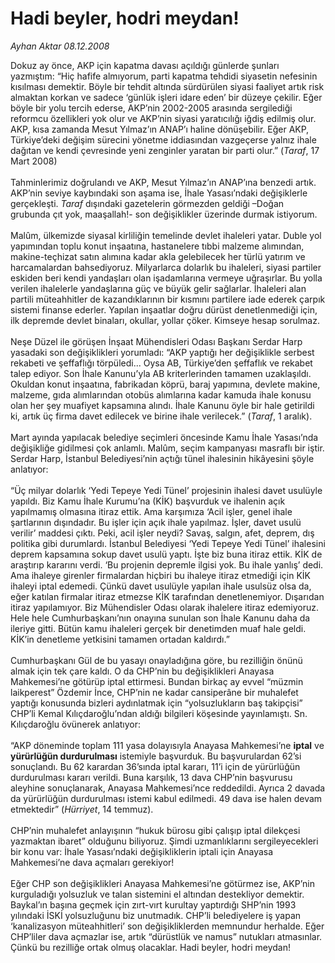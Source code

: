 # Hadi beyler, hodri meydan!

*Ayhan Aktar 08.12.2008*

<div class="taraf_structure_2col_1zq">
<div class="margen_n">



 <p>Dokuz ay önce, AKP için kapatma davası açıldığı günlerde şunları yazmıştım: “Hiç hafife almıyorum, parti kapatma tehdidi siyasetin nefesinin kısılması demektir. Böyle bir tehdit altında sürdürülen siyasi faaliyet artık risk almaktan korkan ve sadece ‘günlük işleri idare eden’ bir düzeye çekilir. Eğer böyle bir yolu tercih ederse, AKP’nin 2002-2005 arasında sergilediği reformcu özellikleri yok olur ve AKP’nin siyasi yaratıcılığı iğdiş edilmiş olur. AKP, kısa zamanda Mesut Yılmaz’ın ANAP’ı haline dönüşebilir. Eğer AKP, Türkiye’deki değişim sürecini yönetme iddiasından vazgeçerse yalnız ihale dağıtan ve kendi çevresinde yeni zenginler yaratan bir parti olur.” (<i>Taraf</i>, 17 Mart 2008) <br/><br/>Tahminlerimiz doğrulandı ve AKP, Mesut Yılmaz’ın ANAP’ına benzedi artık. AKP’nin seviye kaybındaki son aşama ise, İhale Yasası’ndaki değişiklerle gerçekleşti. <i>Taraf</i> dışındaki gazetelerin görmezden geldiği –Doğan grubunda çıt yok, maaşallah!- son değişiklikler üzerinde durmak istiyorum. <br/><br/>Malûm, ülkemizde siyasal kirliliğin temelinde devlet ihaleleri yatar. Duble yol yapımından toplu konut inşaatına, hastanelere tıbbi malzeme alımından, makine-teçhizat satın alımına kadar akla gelebilecek her türlü yatırım ve harcamalardan bahsediyoruz. Milyarlarca dolarlık bu ihaleleri, siyasi partiler eskiden beri kendi yandaşları olan işadamlarına vermeye uğraşırlar. Bu yolla verilen ihalelerle yandaşlarına güç ve büyük gelir sağlarlar. İhaleleri alan partili müteahhitler de kazandıklarının bir kısmını partilere iade ederek çarpık sistemi finanse ederler. Yapılan inşaatlar doğru dürüst denetlenmediği için, ilk depremde devlet binaları, okullar, yollar çöker. Kimseye hesap sorulmaz. <br/><br/>Neşe Düzel ile görüşen İnşaat Mühendisleri Odası Başkanı Serdar Harp yasadaki son değişiklikleri yorumladı: “AKP yaptığı her değişiklikle serbest rekabeti ve şeffaflığı törpüledi... Oysa AB, Türkiye’den şeffaflık ve rekabet talep ediyor. Son İhale Kanunu’yla AB kriterlerinden tamamen uzaklaşıldı. Okuldan konut inşaatına, fabrikadan köprü, baraj yapımına, devlete makine, malzeme, gıda alımlarından otobüs alımlarına kadar kamuda ihale konusu olan her şey muafiyet kapsamına alındı. İhale Kanunu öyle bir hale getirildi ki, artık üç firma davet edilecek ve birine ihale verilecek.” (<i>Taraf</i>, 1 aralık). <br/><br/>Mart ayında yapılacak belediye seçimleri öncesinde Kamu İhale Yasası’nda değişikliğe gidilmesi çok anlamlı. Malûm, seçim kampanyası masraflı bir iştir. Serdar Harp, İstanbul Belediyesi’nin açtığı tünel ihalesinin hikâyesini şöyle anlatıyor: <br/><br/>“Üç milyar dolarlık ‘Yedi Tepeye Yedi Tünel’ projesinin ihalesi davet usulüyle yapıldı. Biz Kamu İhale Kurumu’na (KİK) başvurduk ve ihalenin açık yapılmamış olmasına itiraz ettik. Ama karşımıza ‘Acil işler, genel ihale şartlarının dışındadır. Bu işler için açık ihale yapılmaz. İşler, davet usulü verilir’ maddesi çıktı. Peki, acil işler neydi? Savaş, salgın, afet, deprem, dış politika gibi durumlardı. İstanbul Belediyesi ‘Yedi Tepeye Yedi Tünel’ ihalesini deprem kapsamına sokup davet usulü yaptı. İşte biz buna itiraz ettik. KİK de araştırıp kararını verdi. ‘Bu projenin depremle ilgisi yok. Bu ihale yanlış’ dedi. Ama ihaleye girenler firmalardan hiçbiri bu ihaleye itiraz etmediği için KİK ihaleyi iptal edemedi. Çünkü davet usulüyle yapılan ihale usulsüz olsa da, eğer katılan firmalar itiraz etmezse KİK tarafından denetlenemiyor. Dışarıdan itiraz yapılamıyor. Biz Mühendisler Odası olarak ihalelere itiraz edemiyoruz. Hele hele Cumhurbaşkanı’nın onayına sunulan son İhale Kanunu daha da ileriye gitti. Bütün kamu ihaleleri gerçek bir denetimden muaf hale geldi. KİK’in denetleme yetkisini tamamen ortadan kaldırdı.” <br/><br/>Cumhurbaşkanı Gül de bu yasayı onayladığına göre, bu rezilliğin önünü almak için tek çare kaldı. O da CHP’nin bu değişiklikleri Anayasa Mahkemesi’ne götürüp iptal ettirmesi. Bundan birkaç ay evvel “müzmin laikperest” Özdemir İnce, CHP’nin ne kadar cansiperâne bir muhalefet yaptığı konusunda bizleri aydınlatmak için “yolsuzlukların baş takipçisi” CHP’li Kemal Kılıçdaroğlu’ndan aldığı bilgileri köşesinde yayınlamıştı. Sn. Kılıçdaroğlu övünerek anlatıyor: <br/><br/>“AKP döneminde toplam 111 yasa dolayısıyla Anayasa Mahkemesi’ne <b>iptal</b> ve <b>yürürlüğün durdurulması</b> istemiyle başvurduk. Bu başvurulardan 62’si sonuçlandı. Bu 62 karardan 36’sında iptal kararı, 11’i için de yürürlüğün durdurulması kararı verildi. Buna karşılık, 13 dava CHP’nin başvurusu aleyhine sonuçlanarak, Anayasa Mahkemesi’nce reddedildi. Ayrıca 2 davada da yürürlüğün durdurulması istemi kabul edilmedi. 49 dava ise halen devam etmektedir” (<i>Hürriyet</i>, 14 temmuz). <br/><br/>CHP’nin muhalefet anlayışının “hukuk bürosu gibi çalışıp iptal dilekçesi yazmaktan ibaret” olduğunu biliyoruz. Şimdi uzmanlıklarını sergileyecekleri bir konu var: İhale Yasası’ndaki değişikliklerin iptali için Anayasa Mahkemesi’ne dava açmaları gerekiyor! <br/><br/>Eğer CHP son değişiklikleri Anayasa Mahkemesi’ne götürmez ise, AKP’nin kurguladığı yolsuzluk ve talan sistemini el altından destekliyor demektir. Baykal’ın başına geçmek için zırt-vırt kurultay yaptırdığı SHP’nin 1993 yılındaki İSKİ yolsuzluğunu biz unutmadık. CHP’li belediyelere iş yapan ‘kanalizasyon müteahhitleri’ son değişikliklerden memnundur herhalde. Eğer CHP’liler dava açmazlar ise, artık “dürüstlük ve namus” nutukları atmasınlar. Çünkü bu rezilliğe ortak olmuş olacaklar. Hadi beyler, hodri meydan!</p>

<br/>


<div id="taraf_not">
</div>

</div>


</div>
